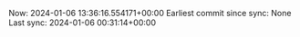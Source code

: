 Now: 2024-01-06 13:36:16.554171+00:00 Earliest commit since sync: None Last sync: 2024-01-06 00:31:14+00:00
